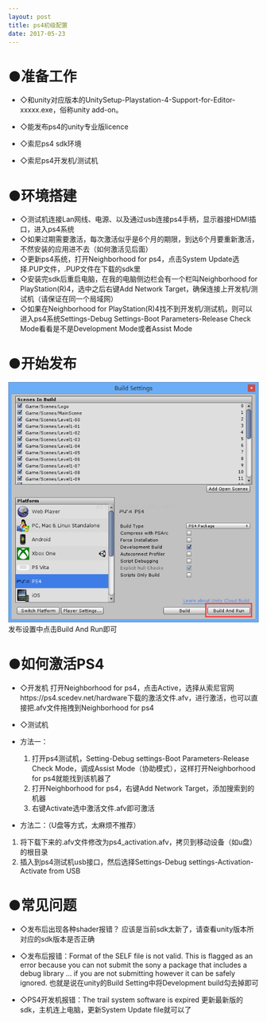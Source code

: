```yaml
---
layout: post
title: ps4初级配置
date: 2017-05-23
---
```


# ●准备工作
- ◇和unity对应版本的UnitySetup-Playstation-4-Support-for-Editor-xxxxx.exe，俗称unity add-on。

- ◇能发布ps4的unity专业版licence
- ◇索尼ps4 sdk环境
- ◇索尼ps4开发机/测试机

# ●环境搭建
- ◇测试机连接Lan网线、电源、以及通过usb连接ps4手柄，显示器接HDMI插口，进入ps4系统
- ◇如果过期需要激活，每次激活似乎是6个月的期限，到达6个月要重新激活，不然安装的应用进不去（如何激活见后面）
- ◇更新ps4系统，打开Neighborhood for ps4，点击System Update选择.PUP文件，.PUP文件在下载的sdk里
- ◇安装完sdk后重启电脑，在我的电脑侧边栏会有一个栏叫Neighborhood for PlayStation(R)4，选中之后右键Add Network Target，确保连接上开发机/测试机（请保证在同一个局域网）
- ◇如果在Neighborhood for PlayStation(R)4找不到开发机/测试机，则可以进入ps4系统Settings-Debug Settings-Boot Parameters-Release Check Mode看看是不是Development Mode或者Assist Mode

# ●开始发布
![](/assets/images/ps4接入.png)
发布设置中点击Build And Run即可


# ●如何激活PS4
- ◇开发机
打开Neighborhood for ps4，点击Active，选择从索尼官网https://ps4.scedev.net/hardware下载的激活文件.afv，进行激活，也可以直接把.afv文件拖拽到Neighborhood for ps4

- ◇测试机 
- 方法一：
	1. 打开ps4测试机，Setting-Debug settings-Boot Parameters-Release Check Mode，调成Assist Mode（协助模式），这样打开Neighborhood for ps4就能找到该机器了
	2. 打开Neighborhood for ps4，右键Add Network Target，添加搜索到的机器
	3. 右键Activate选中激活文件.afv即可激活

- 方法二：（U盘等方式，太麻烦不推荐）
1. 将下载下来的.afv文件修改为ps4_activation.afv，拷贝到移动设备（如u盘）的根目录
2. 插入到ps4测试机usb接口，然后选择Settings-Debug settings-Activation-Activate from USB

# ●常见问题
- ◇发布后出现各种shader报错？
应该是当前sdk太新了，请查看unity版本所对应的sdk版本是否正确

- ◇发布后报错：Format of the SELF file is not valid.
This is flagged as an error because you can not submit the sony a package that includes a debug library ... if you are not submitting however it can be safely ignored.
也就是说在unity的Build Setting中将Development build勾去掉即可

- ◇PS4开发机报错：The trail system software is expired
更新最新版的sdk，主机连上电脑，更新System Update file就可以了
